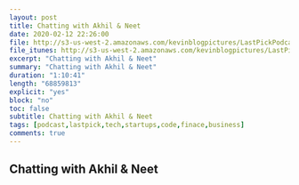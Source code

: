 ```yaml
---
layout: post
title: Chatting with Akhil & Neet
date: 2020-02-12 22:26:00
file: http://s3-us-west-2.amazonaws.com/kevinblogpictures/LastPickPodcastE9.mp3
file_itunes: http://s3-us-west-2.amazonaws.com/kevinblogpictures/LastPickPodcastE9.m4a
excerpt: "Chatting with Akhil & Neet"
summary: "Chatting with Akhil & Neet"
duration: "1:10:41"
length: "68859813"
explicit: "yes"
block: "no"
toc: false
subtitle: Chatting with Akhil & Neet
tags: [podcast,lastpick,tech,startups,code,finace,business]
comments: true
---
```


## Chatting with Akhil & Neet
